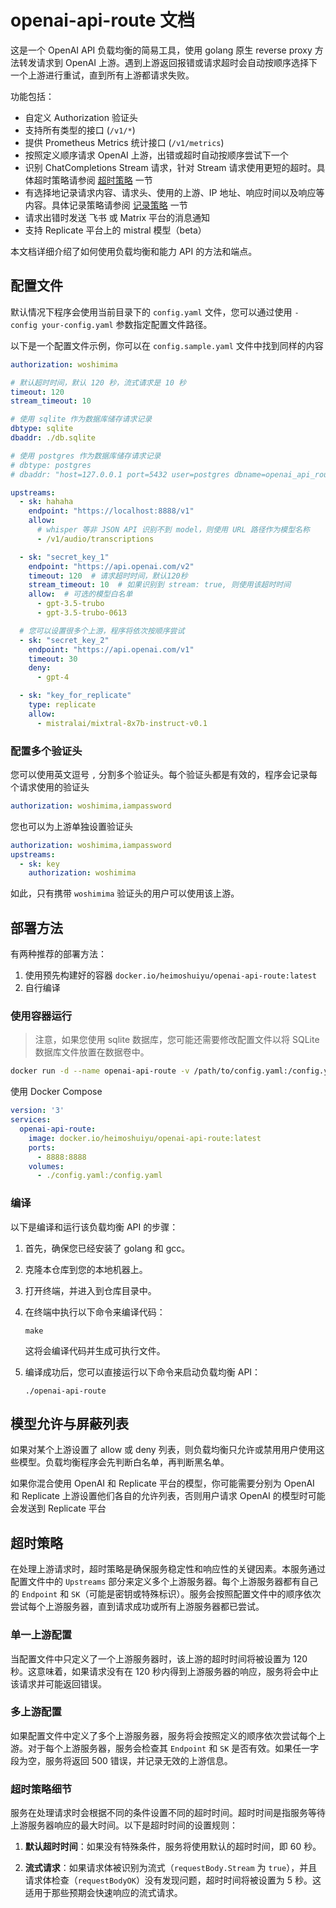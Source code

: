 # openai-api-route 文档

这是一个 OpenAI API 负载均衡的简易工具，使用 golang 原生 reverse proxy 方法转发请求到 OpenAI 上游。遇到上游返回报错或请求超时会自动按顺序选择下一个上游进行重试，直到所有上游都请求失败。

功能包括：

- 自定义 Authorization 验证头
- 支持所有类型的接口 (`/v1/*`)
- 提供 Prometheus Metrics 统计接口 (`/v1/metrics`)
- 按照定义顺序请求 OpenAI 上游，出错或超时自动按顺序尝试下一个
- 识别 ChatCompletions Stream 请求，针对 Stream 请求使用更短的超时。具体超时策略请参阅 [超时策略](#超时策略) 一节
- 有选择地记录请求内容、请求头、使用的上游、IP 地址、响应时间以及响应等内容。具体记录策略请参阅 [记录策略](#记录策略) 一节
- 请求出错时发送 飞书 或 Matrix 平台的消息通知
- 支持 Replicate 平台上的 mistral 模型（beta）

本文档详细介绍了如何使用负载均衡和能力 API 的方法和端点。

## 配置文件

默认情况下程序会使用当前目录下的 `config.yaml` 文件，您可以通过使用 `-config your-config.yaml` 参数指定配置文件路径。

以下是一个配置文件示例，你可以在 `config.sample.yaml` 文件中找到同样的内容

```yaml
authorization: woshimima

# 默认超时时间，默认 120 秒，流式请求是 10 秒
timeout: 120
stream_timeout: 10 

# 使用 sqlite 作为数据库储存请求记录
dbtype: sqlite
dbaddr: ./db.sqlite

# 使用 postgres 作为数据库储存请求记录
# dbtype: postgres
# dbaddr: "host=127.0.0.1 port=5432 user=postgres dbname=openai_api_route sslmode=disable password=woshimima"

upstreams:
  - sk: hahaha
    endpoint: "https://localhost:8888/v1"
    allow:
      # whisper 等非 JSON API 识别不到 model，则使用 URL 路径作为模型名称
      - /v1/audio/transcriptions

  - sk: "secret_key_1"
    endpoint: "https://api.openai.com/v2"
    timeout: 120  # 请求超时时间，默认120秒
    stream_timeout: 10  # 如果识别到 stream: true, 则使用该超时时间
    allow:  # 可选的模型白名单
      - gpt-3.5-trubo
      - gpt-3.5-trubo-0613

  # 您可以设置很多个上游，程序将依次按顺序尝试
  - sk: "secret_key_2"
    endpoint: "https://api.openai.com/v1"
    timeout: 30
    deny: 
      - gpt-4

  - sk: "key_for_replicate"
    type: replicate
    allow:
      - mistralai/mixtral-8x7b-instruct-v0.1
```

### 配置多个验证头

您可以使用英文逗号 `,` 分割多个验证头。每个验证头都是有效的，程序会记录每个请求使用的验证头

```yaml
authorization: woshimima,iampassword
```

您也可以为上游单独设置验证头

```yaml
authorization: woshimima,iampassword
upstreams:
  - sk: key
    authorization: woshimima
```

如此，只有携带 `woshimima` 验证头的用户可以使用该上游。

## 部署方法

有两种推荐的部署方法：

1. 使用预先构建好的容器 `docker.io/heimoshuiyu/openai-api-route:latest`
2. 自行编译

### 使用容器运行

> 注意，如果您使用 sqlite 数据库，您可能还需要修改配置文件以将 SQLite 数据库文件放置在数据卷中。

```bash
docker run -d --name openai-api-route -v /path/to/config.yaml:/config.yaml docker.io/heimoshuiyu/openai-api-route:latest
```

使用 Docker Compose

```yaml
version: '3'
services:
  openai-api-route:
    image: docker.io/heimoshuiyu/openai-api-route:latest
    ports:
      - 8888:8888
    volumes:
      - ./config.yaml:/config.yaml
```

### 编译

以下是编译和运行该负载均衡 API 的步骤：

1. 首先，确保您已经安装了 golang 和 gcc。

2. 克隆本仓库到您的本地机器上。

3. 打开终端，并进入到仓库目录中。

4. 在终端中执行以下命令来编译代码：

   ```
   make
   ```

   这将会编译代码并生成可执行文件。

5. 编译成功后，您可以直接运行以下命令来启动负载均衡 API：

   ```
   ./openai-api-route
   ```

## 模型允许与屏蔽列表

如果对某个上游设置了 allow 或 deny 列表，则负载均衡只允许或禁用用户使用这些模型。负载均衡程序会先判断白名单，再判断黑名单。

如果你混合使用 OpenAI 和 Replicate 平台的模型，你可能需要分别为 OpenAI 和 Replicate 上游设置他们各自的允许列表，否则用户请求 OpenAI 的模型时可能会发送到 Replicate 平台

## 超时策略

在处理上游请求时，超时策略是确保服务稳定性和响应性的关键因素。本服务通过配置文件中的 `Upstreams` 部分来定义多个上游服务器。每个上游服务器都有自己的 `Endpoint` 和 `SK`（可能是密钥或特殊标识）。服务会按照配置文件中的顺序依次尝试每个上游服务器，直到请求成功或所有上游服务器都已尝试。

### 单一上游配置

当配置文件中只定义了一个上游服务器时，该上游的超时时间将被设置为 120 秒。这意味着，如果请求没有在 120 秒内得到上游服务器的响应，服务将会中止该请求并可能返回错误。

### 多上游配置

如果配置文件中定义了多个上游服务器，服务将会按照定义的顺序依次尝试每个上游。对于每个上游服务器，服务会检查其 `Endpoint` 和 `SK` 是否有效。如果任一字段为空，服务将返回 500 错误，并记录无效的上游信息。

### 超时策略细节

服务在处理请求时会根据不同的条件设置不同的超时时间。超时时间是指服务等待上游服务器响应的最大时间。以下是超时时间的设置规则：

1. **默认超时时间**：如果没有特殊条件，服务将使用默认的超时时间，即 60 秒。

2. **流式请求**：如果请求体被识别为流式（`requestBody.Stream` 为 `true`），并且请求体检查（`requestBodyOK`）没有发现问题，超时时间将被设置为 5 秒。这适用于那些预期会快速响应的流式请求。